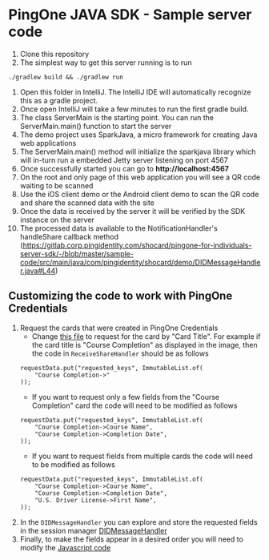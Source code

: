 # PingOne JAVA SDK - Sample server code

1. Clone this repository
1. The simplest way to get this server running is to run
```
./gradlew build && ./gradlew run
```
1. Open this folder in IntelliJ. The IntelliJ IDE will automatically recognize this as a gradle project.
1. Once open IntelliJ will take a few minutes to run the first gradle build.
1. The class ServerMain is the starting point. You can run the ServerMain.main() function to start the server
1. The demo project uses SparkJava, a micro framework for creating Java web applications
1. The ServerMain.main() method will initialize the sparkjava library which will in-turn run a embedded Jetty server listening on port 4567
1. Once successfully started you can go to **http://localhost:4567**
1. On the root and only page of this web application you will see a QR code waiting to be scanned
1. Use the iOS client demo or the Android client demo to scan the QR code and share the scanned data with the site
1. Once the data is received by the server it will be verified by the SDK instance on the server
1. The processed data is available to the NotificationHandler's handleShare callback method (https://gitlab.corp.pingidentity.com/shocard/pingone-for-individuals-server-sdk/-/blob/master/sample-code/src/main/java/com/pingidentity/shocard/demo/DIDMessageHandler.java#L44)

## Customizing the code to work with PingOne Credentials

1. Request the cards that were created in PingOne Credentials
    - Change [this file](https://gitlab.corp.pingidentity.com/shocard/pingone-for-individuals-server-sdk/-/blob/master/sample-code/src/main/java/com/pingidentity/shocard/demo/ReceiveShareHandler.java#L37) to request for the card by "Card Title". For example if the card title is "Course Completion" as displayed in the image, then the code in `ReceiveShareHandler` should be as follows
    ```
    requestData.put("requested_keys", ImmutableList.of(
        "Course Completion->"
    ));
    ```
    - If you want to request only a few fields from the "Course Completion" card the code will need to be modified as follows
    ```
    requestData.put("requested_keys", ImmutableList.of(
        "Course Completion->Course Name",
        "Course Completion->Completion Date",
    ));
    ```
    - If you want to request fields from multiple cards the code will need to be modified as follows
    ```
    requestData.put("requested_keys", ImmutableList.of(
        "Course Completion->Course Name",
        "Course Completion->Completion Date",
        "U.S. Driver License->First Name",
    ));
    ```
1. In the `DIDMessageHandler` you can explore and store the requested fields in the session manager [DIDMessageHandler](https://gitlab.corp.pingidentity.com/shocard/pingone-for-individuals-server-sdk/-/blob/master/sample-code/src/main/java/com/pingidentity/shocard/demo/DIDMessageHandler.java#L44)
1. Finally, to make the fields appear in a desired order you will need to modify the [Javascript code](https://gitlab.corp.pingidentity.com/shocard/pingone-for-individuals-server-sdk/-/blob/master/sample-code/src/main/resources/public/js/shocardjs.js#L18)
